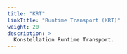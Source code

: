 ```yaml
---
title: "KRT"
linkTitle: "Runtime Transport (KRT)"
weight: 20
description: >
  Konstellation Runtime Transport.
---
```

